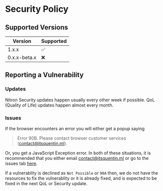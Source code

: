 # Security Policy

## Supported Versions

| Version | Supported          |
| ------- | ------------------ |
| 1.x.x   | :white_check_mark: |
| 0.x.x-beta.x   | :x:                |

## Reporting a Vulnerability

### Updates
Nitron Security updates happen usually every other week if possible. QoL (Quality of Life) updates happen almost every month. 

### Issues
If the browser encounters an error you will either get a popup saying
> Error 90B. Please contact browser customer services (contact@itsquentin.ml).

Or, you get a JavaScript Exception error.
In both of these situations, it is recommended that you either email [contact@itsquentin.ml](mailto:contact@itsquentin.ml) or go to the issues tab [here](https://github.com/ItsQuentin-Inc/Nitron/issues).

If a vulnerablity is declined as `Not Possible` or `90A` then, we do not have the resources to fix the vulnerablity or it is already fixed, and is expected to be fixed in the next QoL or Security update.
